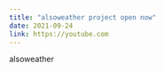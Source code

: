 ```yaml
---
title: "alsoweather project open now"
date: 2021-09-24
link: https://youtube.com
---
```


alsoweather